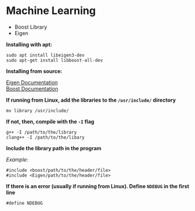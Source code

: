 # Machine Learning  

- Boost Library  
- Eigen  

**Installing with apt:**    

```
sudo apt install libeigen3-dev
sudo apt-get install libboost-all-dev
```  

**Installing from source:**     

[Eigen Documentation](http://eigen.tuxfamily.org/index.php?title=Main_Page)  
[Boost Documentation](https://www.boost.org/)  

**If running from Linux, **add** the libraries to the `/usr/include/` directory**   

```
mv library /usr/include/
```  

**If not, then, compile with the `-I` flag**    

```
g++ -I /path/to/the/library
clang++ -I /path/to/the/libary
```  
**Include the library path in the program**    

*Example:*  
```
#include <boost/path/to/the/header/file>
#include <Eigen/path/to/the/header/file> 
```

**If there is an error (usually if running from Linux). Define `NDEBUG` in the first line**    
```
#define NDEBUG  
```  
